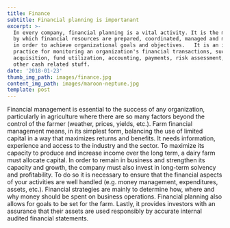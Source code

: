 ```yaml
---
title: Finance
subtitle: Financial planning is importanant
excerpt: >-
  In every company, financial planning is a vital activity. It is the mechanism
  by which financial resources are prepared, coordinated, managed and monitored
  in order to achieve organizational goals and objectives.   It is an ideal
  practice for monitoring an organization's financial transactions, such as fund
  acquisition, fund utilization, accounting, payments, risk assessment, and all
  other cash related stuff.
date: '2018-01-23'
thumb_img_path: images/finance.jpg
content_img_path: images/maroon-neptune.jpg
template: post
---
```

Financial management is essential to the success of any organization, particularly in agriculture where there are so many factors beyond the control of the farmer (weather, prices, yields, etc.). 
Farm financial management means, in its simplest form, balancing the use of limited capital in a way that maximizes returns and benefits. It needs information, experience and access to the industry and the sector.
To maximize its capacity to produce and increase income over the long term, a dairy farm must allocate capital. In order to remain in business and strengthen its capacity and growth, the company must also invest in long-term solvency and profitability. To do so it is necessary to ensure that the financial aspects of your activities are well handled (e.g. money management, expenditures, assets, etc.).
Financial strategies are mainly to determine how, where and why money should be spent on business operations. Financial planning also allows for goals to be set for the farm. Lastly, it provides investors with an assurance that their assets are used responsibly by accurate internal audited financial statements.
